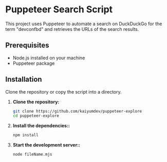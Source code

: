 # Puppeteer Search Script

This project uses Puppeteer to automate a search on DuckDuckGo for the term "devconfbd" and retrieves the URLs of the search results.

## Prerequisites

- Node.js installed on your machine
- Puppeteer package

## Installation

Clone the repository or copy the script into a directory.

1. **Clone the repository:**

   ```bash
   git clone https://github.com/kaiyumdev/puppeteer-explore
   cd puppeteer-explore


2. **Install the dependencies::**

   ```bash
   npm install


3. **Start the development server::**

   ```bash
   node fileName.mjs
